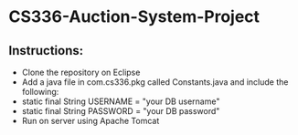 # CS336-Auction-System-Project

## Instructions:
- Clone the repository on Eclipse
- Add a java file in com.cs336.pkg called Constants.java and include the following:
-   static final String USERNAME = "your DB username"
-   static final String PASSWORD = "your DB password"
-   Run on server using Apache Tomcat
